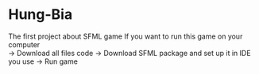# Hung-Bia
The first project about SFML game 
If you want to run this game on your computer <br>
 -> Download all files code -> Download SFML package and set up it in IDE you use -> Run game
